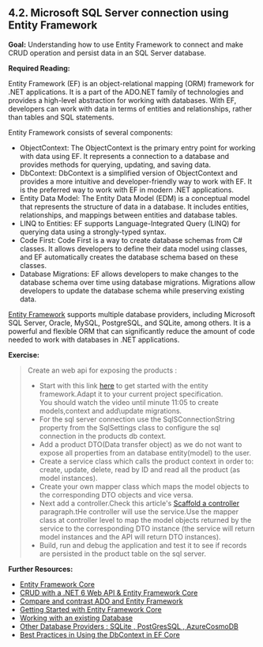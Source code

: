 ## 4.2. Microsoft SQL Server connection using Entity Framework

**Goal:** Understanding how to use Entity Framework to connect and make CRUD operation and persist data in an SQL Server database.

**Required Reading:** 

Entity Framework (EF) is an object-relational mapping (ORM) framework for .NET applications. It is a part of the ADO.NET family of technologies and provides a high-level abstraction for working with databases. With EF, developers can work with data in terms of entities and relationships, rather than tables and SQL statements.

Entity Framework consists of several components:  
 - ObjectContext: The ObjectContext is the primary entry point for working with data using EF. It represents a connection to a database and provides methods for querying, updating, and saving data.
 - DbContext: DbContext is a simplified version of ObjectContext and provides a more intuitive and developer-friendly way to work with EF. It is the preferred way to work with EF in modern .NET applications.
 - Entity Data Model: The Entity Data Model (EDM) is a conceptual model that represents the structure of data in a database. It includes entities, relationships, and mappings between entities and database tables.
 - LINQ to Entities: EF supports Language-Integrated Query (LINQ) for querying data using a strongly-typed syntax.
 - Code First: Code First is a way to create database schemas from C# classes. It allows developers to define their data model using classes, and EF automatically creates the database schema based on these classes.
 - Database Migrations: EF allows developers to make changes to the database schema over time using database migrations. Migrations allow developers to update the database schema while preserving existing data.    

[Entity Framework](https://learn.microsoft.com/en-us/ef/core/) supports multiple database providers, including Microsoft SQL Server, Oracle, MySQL, PostgreSQL, and SQLite, among others. It is a powerful and flexible ORM that can significantly reduce the amount of code needed to work with databases in .NET applications.

**Exercise:**
> Create an web api for exposing the products :
> 
>  - Start with this link [here](https://www.youtube.com/watch?v=SryQxUeChMc) to get started with the entity framework.Adapt it to your current project specification.    
> You should watch the video until minute 11:05 to create models,context and add\update migrations.  
>  - For the sql server connection use the SqlSConnectionString property from the SqlSettings class to configure the sql connection in the products db context.
>  - Add a product DTO(Data transfer object) as we do not want to expose all properties from an database entity(model) to the user.
>  - Create a service class which calls the product context in order to: create, update, delete, read by ID and read all the product (as model instances).
>  - Create your own mapper class which maps the model objects to the corresponding DTO objects and vice versa.
>  - Next add a controller.Check this article's [Scaffold a controller](https://learn.microsoft.com/en-us/aspnet/core/tutorials/first-web-api?view=aspnetcore-7.0&tabs=visual-studio#scaffold-a-controller)  paragraph.tHe controller will use the service.Use the mapper class at controller level to map the model objects returned by the service to the corresponding DTO instance (the service will return model instances and the API will return DTO instances).
>  - Build, run and debug the application and test it to see if records are persisted in the product table on the sql server.

**Further Resources:**

* [Entity Framework Core](https://learn.microsoft.com/en-us/ef/core/)
* [CRUD with a .NET 6 Web API & Entity Framework Core](https://www.youtube.com/watch?v=Fbf_ua2t6v4)
* [Compare and contrast ADO and Entity Framework](https://blog.devart.com/ado-net-vs-entity-framework.html)
* [Getting Started with Entity Framework Core](https://www.youtube.com/watch?v=SryQxUeChMc)
* [Working with an existing Database](https://www.youtube.com/watch?v=DCYVfLT5_QI)
* [Other Database Providers : SQLite , PostGresSQL , AzureCosmoDB](https://www.youtube.com/watch?v=moRmKo3nrN4)
* [Best Practices in Using the DbContext in EF Core](https://blog.devart.com/best-practices-in-using-the-dbcontext-in-ef-core.html)
